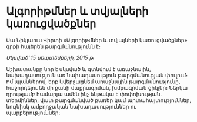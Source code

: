 # Ալգորիթմներ և տվյալների կառուցվածքներ

Սա Նիկլաուս Վիրտի «Ալգորիթմներ և տվյալների կառուցվածքներ» գրքի հայերեն թարգմանությունն է։ 

_Սկսված՝ 15 սեպտեմբերի, 2015 թ․_

Աշխատանքը նոր է սկսված և գտնվում է առաջնային, նախադասություն առ նախադասություն թարգմանության փուլում։ Իմ պլաններով, երբ կվերջացնեմ առաջնային թարգմանությունը, հաջորդելու են մի քանի մաքրագրման, խմբագրման ցիկլեր։ Ներկա դրությամբ համարյա ամեն ինչ ենթակա է փոփոխության․ տերմիններ, վատ թարգմանված բառեր կամ արտահայտություններ, նույնիսկ ամբողջական նախադասություններ ու պարբերություններ։


